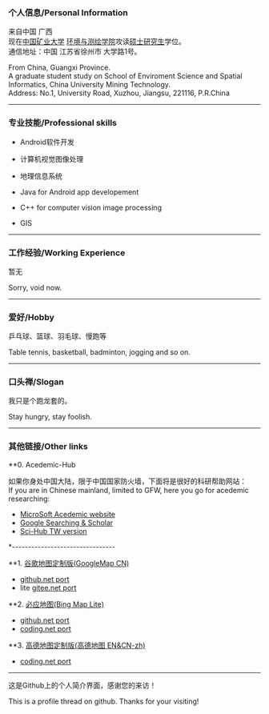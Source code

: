 ### 个人信息/Personal Information
来自中国 广西     
现在[中国矿业大学](http://www.cumt.edu.cn) [环境与测绘学院](http://cesi.cumt.edu.cn)攻读[硕士研究生](http://yjsb.cumt.edu.cn)学位。     
通信地址：中国 江苏省徐州市 大学路1号。      

From China, Guangxi Province.      
A graduate student study on School of Enviroment Science and Spatial Informatics, China University Mining Technology.     
Address: No.1, University Road, Xuzhou, Jiangsu, 221116, P.R.China

<!--
---------------------------------------
### 教育经历/Education Experience
2009-2012，陆川中学  
2012-2016，中山大学  
2016-2019，中国矿业大学
2009-2012, Luchuan Senoir High School  
2012-2016, Sun-Yat Sen University(SYSU)  
2016-2019, China University Minning Technology
---------------------------------------
-->
---------------------------------------
### 专业技能/Professional skills

* Android软件开发    
* 计算机视觉图像处理    
* 地理信息系统    

    


* Java for Android app developement     
* C++ for computer vision image processing
* GIS

---------------------------------------
### 工作经验/Working Experience

暂无  

Sorry, void now.

--------------------------------------------

### 爱好/Hobby

乒乓球、篮球、羽毛球、慢跑等

Table tennis, basketball, badminton, jogging and so on.




--------------------------------------------
### 口头禅/Slogan

我只是个跑龙套的。

Stay hungry, stay foolish.

--------------------------------------------

### 其他链接/Other links

**0. Acedemic-Hub    

如果你身处中国大陆，限于中国国家防火墙，下面将是很好的科研帮助网站：    
If you are in Chinese mainland, limited to GFW, here you go for acedemic researching:  
* [MicroSoft Acedemic website](https://academic.microsoft.com/)
* [Google Searching & Scholar](http://ac.scmor.com)
* [Sci-Hub TW version](http://sci-hub.tw)

*--------------------------------

**1. [谷歌地图定制版(GoogleMap CN)](https://maps.google.com)
* [github.net port](https://leaguecn.github.io/gmap/)
* lite [gitee.net port](http://leaguecn.gitee.io/map/)

**2. [必应地图(Bing Map Lite)](https://www.bing.com/maps)
* [github.net port](https://leaguecn.github.io/bingmap/)
* [coding.net port](http://leaguecn.coding.me/bingmap)

**3. [高德地图定制版(高德地图 EN&CN-zh)](https://ditu.amap.com)
* [coding.net port](http://leaguecn.coding.me/amaplite/)

<!--
**4. Android Tools
* [supersu](http://www.supersu.com/download)
* [xposed](http://dl-xda.xposed.info/framework)
* [twrp](https://twrp.me/Devices)
* [apktool](https://ibotpeaches.github.io/Apktool)
* [baksmali/smali](https://bitbucket.org/JesusFreke/smali/downloads)
* [LineageOS(CN-CAS)](http://mirrors.ustc.edu.cn/lineageos/)
* LineageOS(CN-TH)[full](https://mirrors.tuna.tsinghua.edu.cn/lineage-rom/full)
* [Android boot/recovery](https://forum.xda-developers.com/showthread.php?t=2073775)
* [img2sdat](https://github.com/xpirt/sdat2img)
* [sdat2img](https://github.com/xpirt/img2sdat)
-->
--------------------------------------------

这是Github上的个人简介界面，感谢您的来访！

This is a profile thread on github. Thanks for your visiting!
